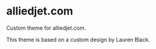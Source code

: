 # alliedjet.com
Custom theme for alliedjet.com. 

This theme is based on a custom design by Lauren Black.  
